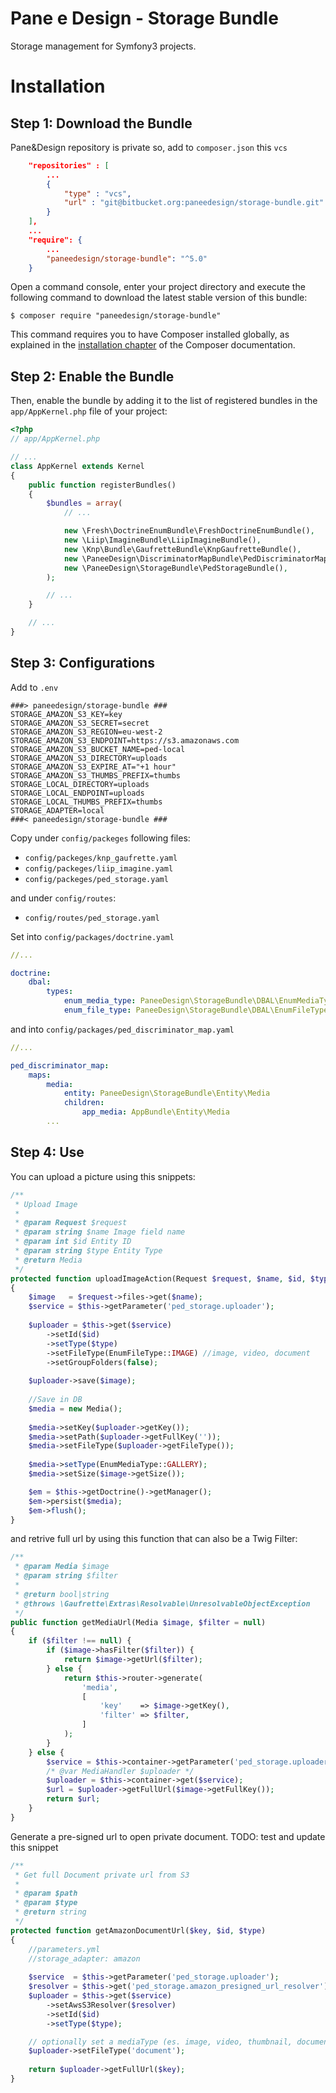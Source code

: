 Pane e Design - Storage Bundle
==============================

Storage management for Symfony3 projects.

Installation
============

Step 1: Download the Bundle
---------------------------

Pane&Design repository is private so, add to `composer.json` this `vcs`

```json
    "repositories" : [
        ...
        {
            "type" : "vcs",
            "url" : "git@bitbucket.org:paneedesign/storage-bundle.git"
        }
    ],
    ...
    "require": {
        ...
        "paneedesign/storage-bundle": "^5.0"   
    }
```

Open a command console, enter your project directory and execute the
following command to download the latest stable version of this bundle:

```console
$ composer require "paneedesign/storage-bundle"
```

This command requires you to have Composer installed globally, as explained
in the [installation chapter](https://getcomposer.org/doc/00-intro.md)
of the Composer documentation.

Step 2: Enable the Bundle
-------------------------

Then, enable the bundle by adding it to the list of registered bundles
in the `app/AppKernel.php` file of your project:

```php
<?php
// app/AppKernel.php

// ...
class AppKernel extends Kernel
{
    public function registerBundles()
    {
        $bundles = array(
            // ...

            new \Fresh\DoctrineEnumBundle\FreshDoctrineEnumBundle(),
            new \Liip\ImagineBundle\LiipImagineBundle(),
            new \Knp\Bundle\GaufretteBundle\KnpGaufretteBundle(),
            new \PaneeDesign\DiscriminatorMapBundle\PedDiscriminatorMapBundle(),
            new \PaneeDesign\StorageBundle\PedStorageBundle(),
        );

        // ...
    }

    // ...
}
```

Step 3: Configurations
----------------------

Add to `.env`

```dotenv
###> paneedesign/storage-bundle ###
STORAGE_AMAZON_S3_KEY=key
STORAGE_AMAZON_S3_SECRET=secret
STORAGE_AMAZON_S3_REGION=eu-west-2
STORAGE_AMAZON_S3_ENDPOINT=https://s3.amazonaws.com
STORAGE_AMAZON_S3_BUCKET_NAME=ped-local
STORAGE_AMAZON_S3_DIRECTORY=uploads
STORAGE_AMAZON_S3_EXPIRE_AT="+1 hour"
STORAGE_AMAZON_S3_THUMBS_PREFIX=thumbs
STORAGE_LOCAL_DIRECTORY=uploads
STORAGE_LOCAL_ENDPOINT=uploads
STORAGE_LOCAL_THUMBS_PREFIX=thumbs
STORAGE_ADAPTER=local
###< paneedesign/storage-bundle ###
```

Copy under `config/packeges` following files: 

* `config/packeges/knp_gaufrette.yaml`
* `config/packeges/liip_imagine.yaml`
* `config/packeges/ped_storage.yaml`

and under `config/routes`:

* `config/routes/ped_storage.yaml`

Set into `config/packages/doctrine.yaml`

```yml
//...

doctrine:
    dbal:
        types:
            enum_media_type: PaneeDesign\StorageBundle\DBAL\EnumMediaType
            enum_file_type: PaneeDesign\StorageBundle\DBAL\EnumFileType
```            

and into `config/packages/ped_discriminator_map.yaml`

```yml
//...

ped_discriminator_map:
    maps:
        media:
            entity: PaneeDesign\StorageBundle\Entity\Media
            children:
                app_media: AppBundle\Entity\Media
        ...
```

Step 4: Use
-----------

You can upload a picture using this snippets:

```php
/**
 * Upload Image
 *
 * @param Request $request
 * @param string $name Image field name
 * @param int $id Entity ID
 * @param string $type Entity Type
 * @return Media
 */
protected function uploadImageAction(Request $request, $name, $id, $type)
{  
    $image   = $request->files->get($name);
    $service = $this->getParameter('ped_storage.uploader');
    
    $uploader = $this->get($service)
        ->setId($id)
        ->setType($type)
        ->setFileType(EnumFileType::IMAGE) //image, video, document
        ->setGroupFolders(false);
    
    $uploader->save($image);
    
    //Save in DB
    $media = new Media();
    
    $media->setKey($uploader->getKey());
    $media->setPath($uploader->getFullKey(''));
    $media->setFileType($uploader->getFileType());
    
    $media->setType(EnumMediaType::GALLERY);
    $media->setSize($image->getSize());

    $em = $this->getDoctrine()->getManager();
    $em->persist($media);
    $em->flush();
}
```

and retrive full url by using this function that can also be a Twig Filter:


```php
/**
 * @param Media $image
 * @param string $filter
 *
 * @return bool|string
 * @throws \Gaufrette\Extras\Resolvable\UnresolvableObjectException
 */
public function getMediaUrl(Media $image, $filter = null)
{
    if ($filter !== null) {
        if ($image->hasFilter($filter)) {
            return $image->getUrl($filter);
        } else {
            return $this->router->generate(
                'media',
                [
                    'key'    => $image->getKey(),
                    'filter' => $filter,
                ]
            );
        }
    } else {
        $service = $this->container->getParameter('ped_storage.uploader');
        /* @var MediaHandler $uploader */
        $uploader = $this->container->get($service);
        $url = $uploader->getFullUrl($image->getFullKey());
        return $url;
    }
}
```


Generate a pre-signed url to open private document. TODO: test and update this snippet 
```php
/**
 * Get full Document private url from S3
 *
 * @param $path
 * @param $type
 * @return string
 */
protected function getAmazonDocumentUrl($key, $id, $type)
{
    //parameters.yml
    //storage_adapter: amazon
    
    $service  = $this->getParameter('ped_storage.uploader');
    $resolver = $this->get('ped_storage.amazon_presigned_url_resolver');
    $uploader = $this->get($service)
        ->setAwsS3Resolver($resolver)
        ->setId($id)
        ->setType($type);

    // optionally set a mediaType (es. image, video, thumbnail, document)
    $uploader->setFileType('document');
      
    return $uploader->getFullUrl($key);
}
```
